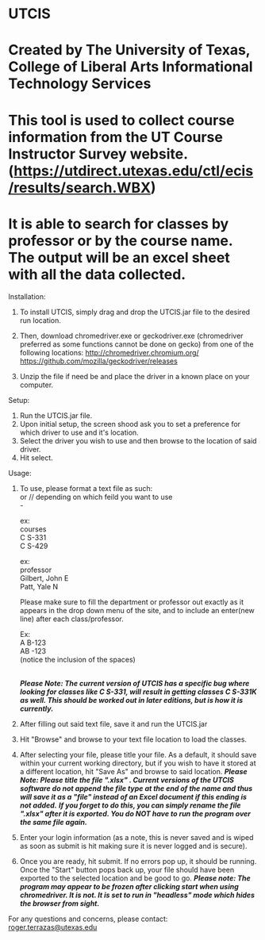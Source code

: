 # UTCIS
# Created by The University of Texas, College of Liberal Arts Informational Technology Services
# This tool is used to collect course information from the UT Course Instructor Survey website. (https://utdirect.utexas.edu/ctl/ecis/results/search.WBX)
# It is able to search for classes by professor or by the course name. The output will be an excel sheet with all the data collected.

Installation:
1. To install UTCIS, simply drag and drop the UTCIS.jar file to the desired run location. 
2. Then, download chromedriver.exe or geckodriver.exe (chromedriver preferred as some functions cannot be done on gecko) from one of the following locations:
	http://chromedriver.chromium.org/
	https://github.com/mozilla/geckodriver/releases

3. Unzip the file if need be and place the driver in a known place on your computer.

Setup:
1. Run the UTCIS.jar file. 
2. Upon initial setup, the screen shood ask you to set a preference for which driver to use and it's location.
3. Select the driver you wish to use and then browse to the location of said driver.
4. Hit select.

Usage:
1. To use, please format a text file as such:<br />
	<courses> or <professor> // depending on which feild you want to use<br />
	<dept>-<class num><br />
	
	ex:<br />
	courses<br />
	C S-331<br />
	C S-429<br />
	
	ex:<br />
	professor<br />
	Gilbert, John E<br />
	Patt, Yale N<br />

	Please make sure to fill the department or professor out exactly as it appears in the drop down 	menu of the site, and to include an enter(new line) after each class/professor.
	
	Ex:<br />
	A B-123<br />
	AB -123 <br />
	(notice the inclusion of the spaces)<br />
	
	<br />***Please Note: The current version of UTCIS has a specific bug where looking for classes like C S-331, will result in getting classes C S-331K as well. This should be worked out in later editions, but is how it is currently.***

2. After filling out said text file, save it and run the UTCIS.jar
3. Hit "Browse" and browse to your text file location to load the classes.
4. After selecting your file, please title your file. As a default, it should save within your current working directory, but if you wish to have it stored at a different location, hit "Save As" and browse to said location.
	***Please Note: Please title the file "<name>.xlsx" . Current versions of the UTCIS software do not append the file type at the end of the name and thus will save it as a "file" instead of an Excel document if this ending is not added.***
	***If you forget to do this, you can simply rename the file "<name>.xlsx" after it is exported. You do NOT have to run the program over the same file again.***
5. Enter your login information (as a note, this is never saved and is wiped as soon as submit is hit making sure it is never logged and is secure).
6. Once you are ready, hit submit. If no errors pop up, it should be running. Once the "Start" button pops back up, your file should have been exported to the selected location and be good to go.
	***Please note: The program may appear to be frozen after clicking start when using chromedriver. It is not. It is set to run in "headless" mode which hides the browser from sight.***

For any questions and concerns, please contact: roger.terrazas@utexas.edu
